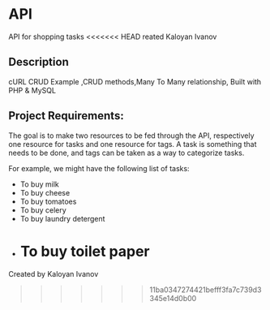 # API

API for shopping tasks
<<<<<<< HEAD
reated Kaloyan Ivanov

## Description

cURL CRUD Example ,CRUD methods,Many To Many relationship, Built with PHP & MySQL

## Project Requirements:

The goal is to make two resources to be fed through the API, respectively one resource for tasks and one resource for tags.
A task is something that needs to be done, and tags can be taken as a way to categorize tasks.

For example, we might have the following list of tasks:

- To buy milk
- To buy cheese
- To buy tomatoes
- To buy celery
- To buy laundry detergent
- # To buy toilet paper

Created by Kaloyan Ivanov

> > > > > > > 11ba0347274421befff3fa7c739d3345e14d0b00
